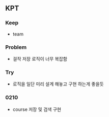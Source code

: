 ## KPT

### Keep

- team

### Problem

- 걸작 저장 로직이 너무 복잡함

### Try

- 로직을 일단 미리 설계 해놓고 구현 하는게 좋을듯

### 0210

- course 저장 및 검색 구현
